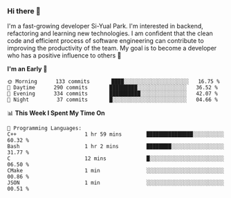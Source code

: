 ### Hi there 👋


I'm a fast-growing developer Si-Yual Park. I'm interested in backend, refactoring and learning new technologies. I am confident that the clean code and efficient process of software engineering can contribute to improving the productivity of the team. My goal is to become a developer who has a positive influence to others 🔭

<!--START_SECTION:waka-->
**I'm an Early 🐤** 

```text
🌞 Morning      133 commits       ████░░░░░░░░░░░░░░░░░░░░░   16.75 % 
🌆 Daytime      290 commits       █████████░░░░░░░░░░░░░░░░   36.52 % 
🌃 Evening      334 commits       ██████████░░░░░░░░░░░░░░░   42.07 % 
🌙 Night         37 commits       █░░░░░░░░░░░░░░░░░░░░░░░░   04.66 % 

```


📊 **This Week I Spent My Time On** 

```text
💬 Programming Languages: 
C++                      1 hr 59 mins        ███████████████░░░░░░░░░░   60.32 % 
Bash                     1 hr 2 mins         ████████░░░░░░░░░░░░░░░░░   31.77 % 
C                        12 mins             █░░░░░░░░░░░░░░░░░░░░░░░░   06.50 % 
CMake                    1 min               ░░░░░░░░░░░░░░░░░░░░░░░░░   00.86 % 
JSON                     1 min               ░░░░░░░░░░░░░░░░░░░░░░░░░   00.51 % 

```


<!--END_SECTION:waka-->

